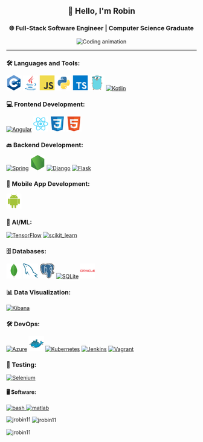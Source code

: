 <h2 align="center">👋 Hello, I'm Robin</h2>
<h3 align="center">🌐 Full-Stack Software Engineer | Computer Science Graduate</h3>
<p align="center">
  <img width="500" src="https://cdn.dribbble.com/users/1162077/screenshots/3848914/programmer.gif" alt="Coding animation">
</p>

---

<h3 align="left">🛠️ Languages and Tools:</h3>
<p align="left">
  <a href="https://www.w3schools.com/cpp/" target="_blank" rel="noreferrer"><img src="https://raw.githubusercontent.com/devicons/devicon/master/icons/cplusplus/cplusplus-original.svg" alt="C++" width="40" height="40"/></a>
  <a href="https://www.java.com" target="_blank" rel="noreferrer"><img src="https://raw.githubusercontent.com/devicons/devicon/master/icons/java/java-original.svg" alt="Java" width="40" height="40"/></a>
  <a href="https://developer.mozilla.org/en-US/docs/Web/JavaScript" target="_blank" rel="noreferrer"><img src="https://raw.githubusercontent.com/devicons/devicon/master/icons/javascript/javascript-original.svg" alt="JavaScript" width="40" height="40"/></a>
  <a href="https://www.python.org" target="_blank" rel="noreferrer"><img src="https://raw.githubusercontent.com/devicons/devicon/master/icons/python/python-original.svg" alt="Python" width="40" height="40"/></a>
  <a href="https://www.typescriptlang.org/" target="_blank" rel="noreferrer"><img src="https://raw.githubusercontent.com/devicons/devicon/master/icons/typescript/typescript-original.svg" alt="TypeScript" width="40" height="40"/></a>
  <a href="https://golang.org" target="_blank" rel="noreferrer"><img src="https://raw.githubusercontent.com/devicons/devicon/master/icons/go/go-original.svg" alt="Go" width="40" height="40"/></a>
  <a href="https://kotlinlang.org" target="_blank" rel="noreferrer"><img src="https://www.vectorlogo.zone/logos/kotlinlang/kotlinlang-icon.svg" alt="Kotlin" width="40" height="40"/></a>
</p>

<h3 align="left">💻 Frontend Development:</h3>
<p align="left">
  <a href="https://angular.io" target="_blank" rel="noreferrer"><img src="https://angular.io/assets/images/logos/angular/angular.svg" alt="Angular" width="40" height="40"/></a>
  <a href="https://reactjs.org/" target="_blank" rel="noreferrer"><img src="https://raw.githubusercontent.com/devicons/devicon/master/icons/react/react-original.svg" alt="React" width="40" height="40"/></a>
  <a href="https://www.w3schools.com/css/" target="_blank" rel="noreferrer"><img src="https://raw.githubusercontent.com/devicons/devicon/master/icons/css3/css3-original.svg" alt="CSS3" width="40" height="40"/></a>
  <a href="https://www.w3.org/html/" target="_blank" rel="noreferrer"><img src="https://raw.githubusercontent.com/devicons/devicon/master/icons/html5/html5-original.svg" alt="HTML5" width="40" height="40"/></a>
</p>

<h3 align="left">🔙 Backend Development:</h3>
<p align="left">
  <a href="https://spring.io/" target="_blank" rel="noreferrer"><img src="https://www.vectorlogo.zone/logos/springio/springio-icon.svg" alt="Spring" width="40" height="40"/></a>
  <a href="https://nodejs.org" target="_blank" rel="noreferrer"><img src="https://raw.githubusercontent.com/devicons/devicon/master/icons/nodejs/nodejs-original.svg" alt="Node.js" width="40" height="40"/></a>
  <a href="https://www.djangoproject.com/" target="_blank" rel="noreferrer"><img src="https://cdn.worldvectorlogo.com/logos/django.svg" alt="Django" width="40" height="40"/></a>
  <a href="https://flask.palletsprojects.com/" target="_blank" rel="noreferrer"><img src="https://www.vectorlogo.zone/logos/pocoo_flask/pocoo_flask-icon.svg" alt="Flask" width="40" height="40"/></a>
</p>

<h3 align="left">📱 Mobile App Development:</h3>
<p align="left">
  <a href="https://developer.android.com" target="_blank" rel="noreferrer"><img src="https://raw.githubusercontent.com/devicons/devicon/master/icons/android/android-original.svg" alt="Android" width="40" height="40"/></a>
</p>

<h3 align="left">🤖 AI/ML:</h3>
<p align="left">
  <a href="https://www.tensorflow.org" target="_blank" rel="noreferrer"><img src="https://www.vectorlogo.zone/logos/tensorflow/tensorflow-icon.svg" alt="TensorFlow" width="40" height="40"/></a>
  <a href="https://scikit-learn.org/" target="_blank" rel="noreferrer"><img src="https://upload.wikimedia.org/wikipedia/commons/0/05/Scikit_learn_logo_small.svg" alt="scikit_learn" width="40" height="40"/></a>
</p>

<h3 align="left">🗄️ Databases:</h3>
<p align="left">
  <a href="https://www.mongodb.com/" target="_blank" rel="noreferrer"><img src="https://raw.githubusercontent.com/devicons/devicon/master/icons/mongodb/mongodb-original.svg" alt="MongoDB" width="40" height="40"/></a>
  <a href="https://www.mysql.com/" target="_blank" rel="noreferrer"><img src="https://raw.githubusercontent.com/devicons/devicon/master/icons/mysql/mysql-original.svg" alt="MySQL" width="40" height="40"/></a>
  <a href="https://www.postgresql.org" target="_blank" rel="noreferrer"><img src="https://raw.githubusercontent.com/devicons/devicon/master/icons/postgresql/postgresql-original.svg" alt="PostgreSQL" width="40" height="40"/></a>
  <a href="https://www.sqlite.org/" target="_blank" rel="noreferrer"><img src="https://www.vectorlogo.zone/logos/sqlite/sqlite-icon.svg" alt="SQLite" width="40" height="40"/></a>
  <a href="https://www.oracle.com/" target="_blank" rel="noreferrer"><img src="https://raw.githubusercontent.com/devicons/devicon/master/icons/oracle/oracle-original.svg" alt="Oracle" width="40" height="40"/></a>
</p>

<h3 align="left">📊 Data Visualization:</h3>
<p align="left">
  <a href="https://www.elastic.co/kibana" target="_blank" rel="noreferrer"><img src="https://www.vectorlogo.zone/logos/elasticco_kibana/elasticco_kibana-icon.svg" alt="Kibana" width="40" height="40"/></a>
</p>

<h3 align="left">🛠 DevOps:</h3>
<p align="left">
  <a href="https://azure.microsoft.com/en-in/" target="_blank" rel="noreferrer"><img src="https://www.vectorlogo.zone/logos/microsoft_azure/microsoft_azure-icon.svg" alt="Azure" width="40" height="40"/></a>
  <a href="https://www.docker.com/" target="_blank" rel="noreferrer"><img src="https://raw.githubusercontent.com/devicons/devicon/master/icons/docker/docker-original.svg" alt="Docker" width="40" height="40"/></a>
  <a href="https://kubernetes.io" target="_blank" rel="noreferrer"><img src="https://www.vectorlogo.zone/logos/kubernetes/kubernetes-icon.svg" alt="Kubernetes" width="40" height="40"/></a>
  <a href="https://www.jenkins.io" target="_blank" rel="noreferrer"><img src="https://www.vectorlogo.zone/logos/jenkins/jenkins-icon.svg" alt="Jenkins" width="40" height="40"/></a>
  <a href="https://www.vagrantup.com/" target="_blank" rel="noreferrer"><img src="https://www.vectorlogo.zone/logos/vagrantup/vagrantup-icon.svg" alt="Vagrant" width="40" height="40"/></a>
</p>

<h3 align="left">🧪 Testing:</h3>
<p align="left">
  <a href="https://www.selenium.dev" target="_blank" rel="noreferrer"><img src="https://raw.githubusercontent.com/detain/svg-logos/780f25886640cef088af994181646db2f6b1a3f8/svg/selenium-logo.svg" alt="Selenium" width="40" height="40"/></a>
</p>

<h4 align="left">🖥️ Software:</h4>
<p align="left">
  <a href="https://www.gnu.org/software/bash/" target="_blank" rel="noreferrer"> <img src="https://www.vectorlogo.zone/logos/gnu_bash/gnu_bash-icon.svg" alt="bash" width="40" height="40"/> </a>
  <a href="https://www.mathworks.com/" target="_blank" rel="noreferrer"> <img src="https://upload.wikimedia.org/wikipedia/commons/2/21/Matlab_Logo.png" alt="matlab" width="40" height="40"/> </a>
</p>

<p><img align="left" src="https://github-readme-stats.vercel.app/api/top-langs/?username=jrobin11&show_icons=true&locale=en&layout=compact&theme=tokyonight&count_private=true" alt="jrobin11" /></p>

<p>&nbsp;<img align="center" src="https://github-readme-stats.vercel.app/api?username=jrobin11&show_icons=true&locale=en&theme=tokyonight&count_private=true" alt="jrobin11" /></p>

<p><img align="center" src="https://github-readme-streak-stats.herokuapp.com/?user=jrobin11&theme=tokyonight" alt="jrobin11" /></p>
